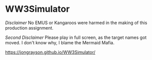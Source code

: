 # WW3Simulator

*Disclaimer*
No EMUS or Kangaroos were harmed in the making of this production assignment.

*Second Disclaimer*
Please play in full screen, as the target names got moved. I don't know why, I blame the Mermaid Mafia.

https://jongrayson.github.io/WW3Simulator/

